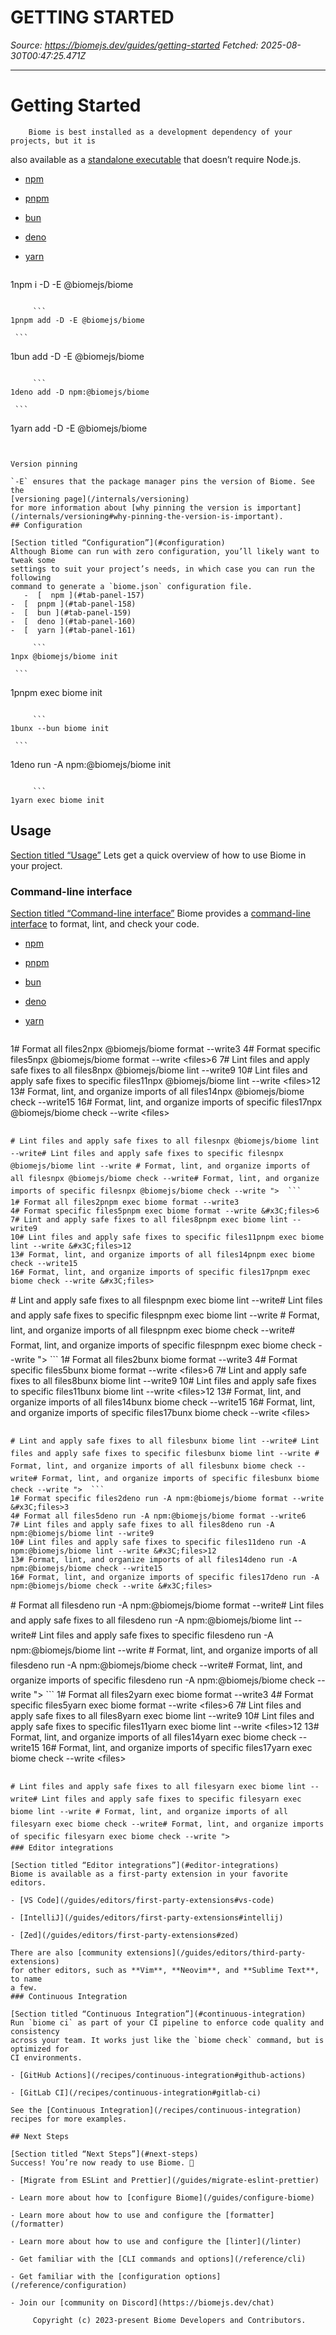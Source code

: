 # GETTING STARTED

*Source: https://biomejs.dev/guides/getting-started*
*Fetched: 2025-08-30T00:47:25.471Z*

---

# Getting Started

        Biome is best installed as a development dependency of your projects, but it is
also available as a [standalone executable](/guides/manual-installation) that doesn’t require Node.js.
   -  [  npm ](#tab-panel-152)
-  [  pnpm ](#tab-panel-153)
-  [  bun ](#tab-panel-154)
-  [  deno ](#tab-panel-155)
-  [  yarn ](#tab-panel-156)

     ```
1npm i -D -E @biomejs/biome
```

     ```
1pnpm add -D -E @biomejs/biome
```

     ```
1bun add -D -E @biomejs/biome
```

     ```
1deno add -D npm:@biomejs/biome
```

     ```
1yarn add -D -E @biomejs/biome
```


Version pinning

`-E` ensures that the package manager pins the version of Biome. See the
[versioning page](/internals/versioning)
for more information about [why pinning the version is important](/internals/versioning#why-pinning-the-version-is-important).
## Configuration

[Section titled “Configuration”](#configuration)
Although Biome can run with zero configuration, you’ll likely want to tweak some
settings to suit your project’s needs, in which case you can run the following
command to generate a `biome.json` configuration file.
   -  [  npm ](#tab-panel-157)
-  [  pnpm ](#tab-panel-158)
-  [  bun ](#tab-panel-159)
-  [  deno ](#tab-panel-160)
-  [  yarn ](#tab-panel-161)

     ```
1npx @biomejs/biome init
```

     ```
1pnpm exec biome init
```

     ```
1bunx --bun biome init
```

     ```
1deno run -A npm:@biomejs/biome init
```

     ```
1yarn exec biome init
```


## Usage

[Section titled “Usage”](#usage)
Lets get a quick overview of how to use Biome in your project.

### Command-line interface

[Section titled “Command-line interface”](#command-line-interface)
Biome provides a [command-line interface](/reference/cli) to format, lint, and check your code.

   -  [  npm ](#tab-panel-162)
-  [  pnpm ](#tab-panel-163)
-  [  bun ](#tab-panel-164)
-  [  deno ](#tab-panel-165)
-  [  yarn ](#tab-panel-166)

   ```
1# Format all files2npx @biomejs/biome format --write3
4# Format specific files5npx @biomejs/biome format --write &#x3C;files>6
7# Lint files and apply safe fixes to all files8npx @biomejs/biome lint --write9
10# Lint files and apply safe fixes to specific files11npx @biomejs/biome lint --write &#x3C;files>12
13# Format, lint, and organize imports of all files14npx @biomejs/biome check --write15
16# Format, lint, and organize imports of specific files17npx @biomejs/biome check --write &#x3C;files>
```

# Lint files and apply safe fixes to all filesnpx @biomejs/biome lint --write# Lint files and apply safe fixes to specific filesnpx @biomejs/biome lint --write # Format, lint, and organize imports of all filesnpx @biomejs/biome check --write# Format, lint, and organize imports of specific filesnpx @biomejs/biome check --write ">  ```
1# Format all files2pnpm exec biome format --write3
4# Format specific files5pnpm exec biome format --write &#x3C;files>6
7# Lint and apply safe fixes to all files8pnpm exec biome lint --write9
10# Lint files and apply safe fixes to specific files11pnpm exec biome lint --write &#x3C;files>12
13# Format, lint, and organize imports of all files14pnpm exec biome check --write15
16# Format, lint, and organize imports of specific files17pnpm exec biome check --write &#x3C;files>
```

# Lint and apply safe fixes to all filespnpm exec biome lint --write# Lint files and apply safe fixes to specific filespnpm exec biome lint --write # Format, lint, and organize imports of all filespnpm exec biome check --write# Format, lint, and organize imports of specific filespnpm exec biome check --write ">  ```
1# Format all files2bunx biome format --write3
4# Format specific files5bunx biome format --write &#x3C;files>6
7# Lint and apply safe fixes to all files8bunx biome lint --write9
10# Lint files and apply safe fixes to specific files11bunx biome lint --write &#x3C;files>12
13# Format, lint, and organize imports of all files14bunx biome check --write15
16# Format, lint, and organize imports of specific files17bunx biome check --write &#x3C;files>
```

# Lint and apply safe fixes to all filesbunx biome lint --write# Lint files and apply safe fixes to specific filesbunx biome lint --write # Format, lint, and organize imports of all filesbunx biome check --write# Format, lint, and organize imports of specific filesbunx biome check --write ">  ```
1# Format specific files2deno run -A npm:@biomejs/biome format --write &#x3C;files>3
4# Format all files5deno run -A npm:@biomejs/biome format --write6
7# Lint files and apply safe fixes to all files8deno run -A npm:@biomejs/biome lint --write9
10# Lint files and apply safe fixes to specific files11deno run -A npm:@biomejs/biome lint --write &#x3C;files>12
13# Format, lint, and organize imports of all files14deno run -A npm:@biomejs/biome check --write15
16# Format, lint, and organize imports of specific files17deno run -A npm:@biomejs/biome check --write &#x3C;files>
```

# Format all filesdeno run -A npm:@biomejs/biome format --write# Lint files and apply safe fixes to all filesdeno run -A npm:@biomejs/biome lint --write# Lint files and apply safe fixes to specific filesdeno run -A npm:@biomejs/biome lint --write # Format, lint, and organize imports of all filesdeno run -A npm:@biomejs/biome check --write# Format, lint, and organize imports of specific filesdeno run -A npm:@biomejs/biome check --write ">  ```
1# Format all files2yarn exec biome format --write3
4# Format specific files5yarn exec biome format --write &#x3C;files>6
7# Lint files and apply safe fixes to all files8yarn exec biome lint --write9
10# Lint files and apply safe fixes to specific files11yarn exec biome lint --write &#x3C;files>12
13# Format, lint, and organize imports of all files14yarn exec biome check --write15
16# Format, lint, and organize imports of specific files17yarn exec biome check --write &#x3C;files>
```

# Lint files and apply safe fixes to all filesyarn exec biome lint --write# Lint files and apply safe fixes to specific filesyarn exec biome lint --write # Format, lint, and organize imports of all filesyarn exec biome check --write# Format, lint, and organize imports of specific filesyarn exec biome check --write ">
### Editor integrations

[Section titled “Editor integrations”](#editor-integrations)
Biome is available as a first-party extension in your favorite editors.

- [VS Code](/guides/editors/first-party-extensions#vs-code)

- [IntelliJ](/guides/editors/first-party-extensions#intellij)

- [Zed](/guides/editors/first-party-extensions#zed)

There are also [community extensions](/guides/editors/third-party-extensions)
for other editors, such as **Vim**, **Neovim**, and **Sublime Text**, to name
a few.
### Continuous Integration

[Section titled “Continuous Integration”](#continuous-integration)
Run `biome ci` as part of your CI pipeline to enforce code quality and consistency
across your team. It works just like the `biome check` command, but is optimized for
CI environments.

- [GitHub Actions](/recipes/continuous-integration#github-actions)

- [GitLab CI](/recipes/continuous-integration#gitlab-ci)

See the [Continuous Integration](/recipes/continuous-integration) recipes for more examples.

## Next Steps

[Section titled “Next Steps”](#next-steps)
Success! You’re now ready to use Biome. 🥳

- [Migrate from ESLint and Prettier](/guides/migrate-eslint-prettier)

- Learn more about how to [configure Biome](/guides/configure-biome)

- Learn more about how to use and configure the [formatter](/formatter)

- Learn more about how to use and configure the [linter](/linter)

- Get familiar with the [CLI commands and options](/reference/cli)

- Get familiar with the [configuration options](/reference/configuration)

- Join our [community on Discord](https://biomejs.dev/chat)

     Copyright (c) 2023-present Biome Developers and Contributors.